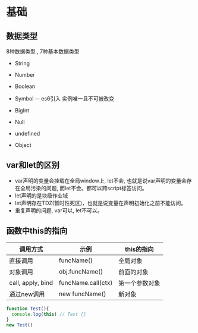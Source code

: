 # 基础

## 数据类型

8种数据类型 , 7种基本数据类型

- String
- Number
- Boolean
- Symbol      -- es6引入 实例唯一且不可被改变
- BigInt
- Null
- undefined

- Object

## var和let的区别
- var声明的变量会挂载在全局window上, let不会, 也就是说var声明的变量会存在全局污染的问题, 而let不会。都可以跨script标签访问。
- let声明的是块级作业域
- let声明存在TDZ(暂时性死区)，也就是说变量在声明初始化之前不能访问。
- 重复声明的问题, var可以, let不可以。


## 函数中this的指向

| 调用方式          | 示例               | this的指向     |
| ----------------- | ------------------ | -------------- |
| 直接调用          | funcName()         | 全局对象       |
| 对象调用          | obj.funcName()     | 前面的对象     |
| call, apply, bind | funcName.call(ctx) | 第一个参数对象 |
| 通过new调用       | new funcName()     | 新对象         |

```js
function Test(){
  console.log(this) // Test {}
}
new Test()
```
